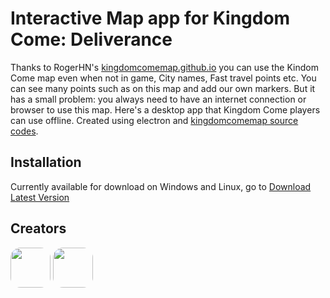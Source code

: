# Interactive Map app for Kingdom Come: Deliverance

Thanks to RogerHN's [kingdomcomemap.github.io](https://kingdomcomemap.github.io) you can use the Kindom Come map even when not in game, City names, Fast travel points etc. You can see many points such as on this map and add our own markers. But it has a small problem: you always need to have an internet connection or browser to use this map. Here's a desktop app that Kingdom Come players can use offline. Created using electron and [kingdomcomemap source codes](https://github.com/kingdomcomemap/kingdomcomemap.github.io).


## Installation
Currently available for download on Windows and Linux,
go to [Download Latest Version](https://github.com/ahmetcanisik/kingdomcomemap-desktop/releases/latest)

## Creators
<a href="https://github.com/rogerhnn" target="_blank"><img src="https://avatars.githubusercontent.com/u/1373782?v=4" style="border-radius: 16px;" width="64" height="64" /></a>
<a href="https://github.com/ahmetcanisik" target="_blank"><img src="https://avatars.githubusercontent.com/u/167754410?v=4" style="border-radius: 16px;" width="64" height="64" /></a>